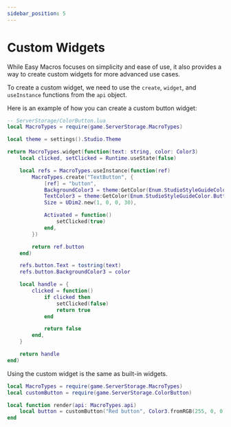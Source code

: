 ```yaml
---
sidebar_position: 5
---
```


# Custom Widgets

While Easy Macros focuses on simplicity and ease of use, it also provides a way to create custom widgets for more advanced use cases.

To create a custom widget, we need to use the `create`, `widget`, and `useInstance` functions from the `api` object.

Here is an example of how you can create a custom button widget:

```lua
-- ServerStorage/ColorButton.lua
local MacroTypes = require(game.ServerStorage.MacroTypes)

local theme = settings().Studio.Theme

return MacroTypes.widget(function(text: string, color: Color3)
    local clicked, setClicked = Runtime.useState(false)

    local refs = MacroTypes.useInstance(function(ref)
        MacroTypes.create("TextButton", {
            [ref] = "button",
            BackgroundColor3 = theme:GetColor(Enum.StudioStyleGuideColor.Button),
            TextColor3 = theme:GetColor(Enum.StudioStyleGuideColor.ButtonText),
            Size = UDim2.new(1, 0, 0, 30),

            Activated = function()
                setClicked(true)
            end,
        })

        return ref.button
    end)

    refs.button.Text = tostring(text)
    refs.button.BackgroundColor3 = color

    local handle = {
        clicked = function()
            if clicked then
                setClicked(false)
                return true
            end

            return false
        end,
    }

    return handle
end)
```

Using the custom widget is the same as built-in widgets.

```lua
local MacroTypes = require(game.ServerStorage.MacroTypes)
local customButton = require(game.ServerStorage.ColorButton)

local function render(api: MacroTypes.api)
    local button = customButton("Red button", Color3.fromRGB(255, 0, 0))
end
```
